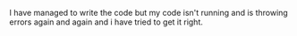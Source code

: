 I have managed to write the code but my code isn't running and is throwing errors again and again and i have tried to get it right.
